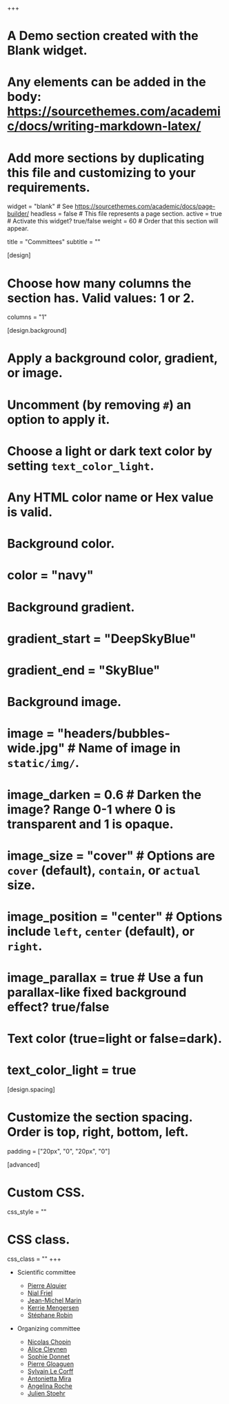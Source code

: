 +++
# A Demo section created with the Blank widget.
# Any elements can be added in the body: https://sourcethemes.com/academic/docs/writing-markdown-latex/
# Add more sections by duplicating this file and customizing to your requirements.

widget = "blank"  # See https://sourcethemes.com/academic/docs/page-builder/
headless = false  # This file represents a page section.
active = true  # Activate this widget? true/false
weight = 60  # Order that this section will appear.

title = "Committees"
subtitle = ""

[design]
  # Choose how many columns the section has. Valid values: 1 or 2.
  columns = "1"

[design.background]
  # Apply a background color, gradient, or image.
  #   Uncomment (by removing `#`) an option to apply it.
  #   Choose a light or dark text color by setting `text_color_light`.
  #   Any HTML color name or Hex value is valid.

  # Background color.
  # color = "navy"
  
  # Background gradient.
  # gradient_start = "DeepSkyBlue"
  # gradient_end = "SkyBlue"
  
  # Background image.
  # image = "headers/bubbles-wide.jpg"  # Name of image in `static/img/`.
  # image_darken = 0.6  # Darken the image? Range 0-1 where 0 is transparent and 1 is opaque.
  # image_size = "cover"  #  Options are `cover` (default), `contain`, or `actual` size.
  # image_position = "center"  # Options include `left`, `center` (default), or `right`.
  # image_parallax = true  # Use a fun parallax-like fixed background effect? true/false

  # Text color (true=light or false=dark).
  # text_color_light = true

[design.spacing]
  # Customize the section spacing. Order is top, right, bottom, left.
  padding = ["20px", "0", "20px", "0"]

[advanced]
 # Custom CSS. 
 css_style = ""
 
 # CSS class.
 css_class = ""
+++

- Scientific committee
  - [Pierre Alquier](https://pierrealquier.github.io)
  - [Nial Friel](https://maths.ucd.ie/~nial/)
  - [Jean-Michel Marin](https://imag.umontpellier.fr/~marin/)
  - [Kerrie Mengersen](https://staff.qut.edu.au/staff/k.mengersen)
  - [Stéphane Robin](https://www6.inrae.fr/mia-paris/Equipes/Membres/Stephane-Robin)

- Organizing committee
  - [Nicolas Chopin](https://sites.google.com/site/nicolaschopinstatistician/)
  - [Alice Cleynen](https://www.alice-cleynen.menopresto.net/)
  - [Sophie Donnet](https://www6.inrae.fr/mia-paris/Equipes/Membres/Sophie-Donnet)
  - [Pierre Gloaguen](https://papayoun.github.io)
  - [Sylvain Le Corff](https://sylvainlc.github.io/)
  - [Antonietta Mira](https://search.usi.ch/en/people/f8960de6d60dd08a79b6c1eb20b7442b/mira-antonietta)
  - [Angelina Roche](https://www.ceremade.dauphine.fr/~roche/)
  - [Julien Stoehr](https://www.ceremade.dauphine.fr/~stoehr/)